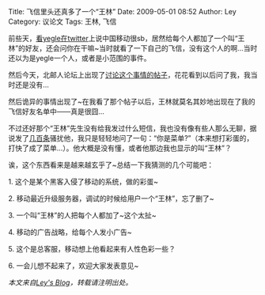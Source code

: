 Title: 飞信里头还真多了一个“王林”
Date: 2009-05-01 08:52
Author: Ley
Category: 议论文
Tags: 王林, 飞信

前些天，[看yegle在twitter][]上说中国移动很sb，居然给每个人都加了一个叫“王林”的好友，还会问你在干嘛\~当时就看了一下自己的飞信，没有这个人的啊...当时还以为是yegle一个人，或者是小范围的事件。

然后今天，北邮人论坛上出现了[讨论这个事情的帖子][]，花花看到以后问了我，我当时还是没有...

然后诡异的事情出现了\~在我看了那个帖子以后，王林就莫名其妙地出现在了我的飞信好友名单中——真是很囧...

不过还好那个“王林”先生没有给我发过什么短信，我也没有像有些人那么无聊，据说发了[几百条][]骚扰他，我只是轻轻地问了一句：“你是菜单?”（本来想打彩蛋的，打快了成了菜单...）。他大概是没有懂，或者他那边我也显示的叫“王林”？

诶，这个东西看来是越来越玄乎了\~总结一下我猜测的几个可能吧：<!--more-->

​1. 这个是某个黑客入侵了移动的系统，做的彩蛋\~

​2. 移动最近升级服务器，调试的时候给用户一个“王林”，忘了删了\~

​3. 一个叫“王林”的人把每个人都加了\~这个太扯\~

​4. 移动的广告战略，给每个人发小广告\~

​5. 这个是总客服，移动想上他看起来有人性色彩一些？

​6. 一会儿想不起来了，欢迎大家发表意见\~

*本文来自[Ley's Blog][]，转载请注明出处。*

  [看yegle在twitter]: http://twitter.com/yegle
  [讨论这个事情的帖子]: http://bbs.byr.edu.cn/wForum/disparticle.php?boardName=Talking&ID=3781962&pos=-1&page=38
  [几百条]: http://bbs.byr.edu.cn/wForum/disparticle.php?boardName=Talking&ID=3781962&pos=-1&page=3
  [Ley's Blog]: http://imley.net "Ley's Blog"
